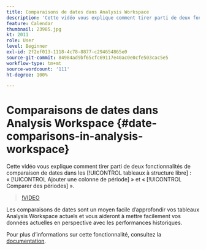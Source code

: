 ```yaml
---
title: Comparaisons de dates dans Analysis Workspace
description: 'Cette vidéo vous explique comment tirer parti de deux fonctionnalités de comparaison de dates dans les tableaux à structure libre : « Ajouter une colonne de période » et « Comparer des périodes ».'
feature: Calendar
thumbnail: 23985.jpg
kt: 2011
role: User
level: Beginner
exl-id: 2f2ef013-1118-4c78-8877-c294654865e0
source-git-commit: 84984ad9bf65cfc69117e40ac0e0cfe503cac5e5
workflow-type: tm+mt
source-wordcount: '111'
ht-degree: 100%

---
```


# Comparaisons de dates dans Analysis Workspace {#date-comparisons-in-analysis-workspace}

Cette vidéo vous explique comment tirer parti de deux fonctionnalités de comparaison de dates dans les [!UICONTROL tableaux à structure libre] : « [!UICONTROL Ajouter une colonne de période] » et « [!UICONTROL Comparer des périodes] ».

>[!VIDEO](https://video.tv.adobe.com/v/23985/?quality=12&learn=on)

Les comparaisons de dates sont un moyen facile d’approfondir vos tableaux Analysis Workspace actuels et vous aideront à mettre facilement vos données actuelles en perspective avec les performances historiques.

Pour plus dʼinformations sur cette fonctionnalité, consultez la [documentation](https://experienceleague.adobe.com/docs/analytics/analyze/analysis-workspace/components/calendar-date-ranges/time-comparison.html?lang=fr).

